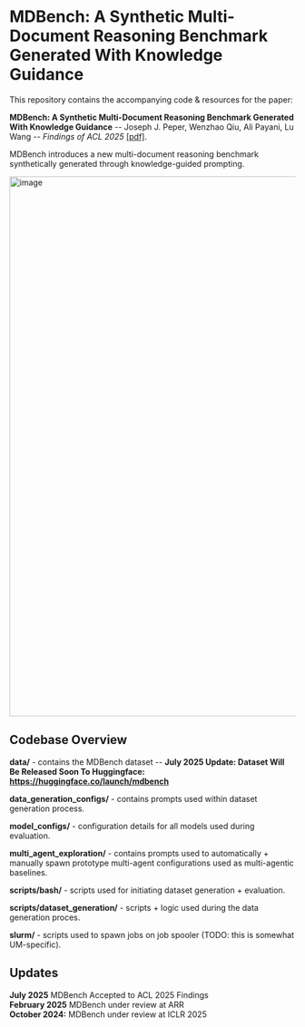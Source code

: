 

# **MDBench: A Synthetic Multi-Document Reasoning Benchmark Generated With Knowledge Guidance**

  This repository contains the accompanying code & resources for the paper:

**MDBench: A Synthetic Multi-Document Reasoning Benchmark Generated With Knowledge Guidance** -- Joseph J. Peper, Wenzhao Qiu, Ali Payani, Lu Wang -- *Findings of ACL 2025* [[pdf]](https://arxiv.org/pdf/2506.14927).

  

 MDBench introduces a new multi-document reasoning benchmark synthetically generated through knowledge-guided prompting.

<img width="1364" height="952" alt="image" src="https://github.com/user-attachments/assets/32d789f9-147e-4af8-9802-e02c9e9bd93e" />


## Codebase Overview

  **data/** - contains the MDBench dataset -- **July 2025 Update: Dataset Will Be Released Soon To Huggingface: https://huggingface.co/launch/mdbench** 

  **data_generation_configs/** - contains prompts used within dataset generation process.  

  **model_configs/** - configuration details for all models used during evaluation.  

  **multi_agent_exploration/** - contains prompts used to automatically + manually spawn prototype multi-agent configurations used as multi-agentic 
  baselines. 
  
  **scripts/bash/** - scripts used for initiating dataset generation + evaluation.  

  **scripts/dataset_generation/** - scripts + logic used during the data generation proces.  

  **slurm/** - scripts used to spawn jobs on job spooler (TODO: this is somewhat UM-specific).  

  
  
 
## Updates
**July 2025** MDBench Accepted to ACL 2025 Findings  
**February 2025** MDBench under review at ARR  
**October 2024:** MDBench under review at ICLR 2025  

